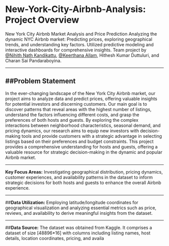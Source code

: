 # New-York-City-Airbnb-Analysis: Project Overview
New York City Airbnb Market Analysis and Price Prediction
Analyzing the dynamic NYC Airbnb market: Predicting prices, exploring geographical trends, and understanding key factors. Utilized predictive modeling and interactive dashboards for comprehensive insights. Team project by [@Nihith Nath Kandikattu](https://github.com/nihith-nath), [@Keerthana Allam](https://github.com/Keerthana-Allam), Hithesh Kumar Duttuluri, and Charan Sai Pandaraboyina.
___
##**Problem Statement**
---
In the ever-changing landscape of the New York City Airbnb market, our project aims to analyze data and predict prices, offering valuable insights for potential investors and discerning customers. Our main goal is to discover patterns that reveal areas with the highest number of listings, understand the factors influencing different costs, and grasp the preferences of both hosts and guests. By exploring the complex interactions between neighborhood characteristics, seasonal demand, and pricing dynamics, our research aims to equip new investors with decision-making tools and provide customers with a strategic advantage in selecting listings based on their preferences and budget constraints. This project provides a comprehensive understanding for hosts and guests, offering a valuable resource for strategic decision-making in the dynamic and popular Airbnb market.

---
**Key  Focus  Areas:** 
Investigating geographical distribution, pricing  dynamics, customer experiences, and  availability patterns in the dataset to inform strategic decisions for both hosts and guests to enhance the overall Airbnb experience.  
___
##**Data Utilization:**
Employing latitude/longitude coordinates for geographical visualization and analyzing essential metrics such as price, reviews, and availability to derive meaningful insights from the dataset. 
___
##**Data Source:** 
The dataset was obtained from Kaggle. It comprises a dataset of size [48896*16] with columns including listing names, host details, location coordinates, pricing, and availa

